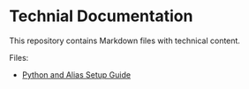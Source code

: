# Technial Documentation

This repository contains Markdown files with technical content.

Files:

- [Python and Alias Setup Guide](/python-setup.md)